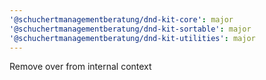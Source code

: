 ```yaml
---
'@schuchertmanagementberatung/dnd-kit-core': major
'@schuchertmanagementberatung/dnd-kit-sortable': major
'@schuchertmanagementberatung/dnd-kit-utilities': major
---
```


Remove over from internal context
